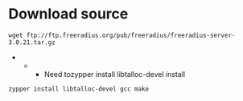 # Download source

```bas
wget ftp://ftp.freeradius.org/pub/freeradius/freeradius-server-3.0.21.tar.gz
```

- - - Need tozypper install libtalloc-devel install
```bash
zypper install libtalloc-devel gcc make 
```
